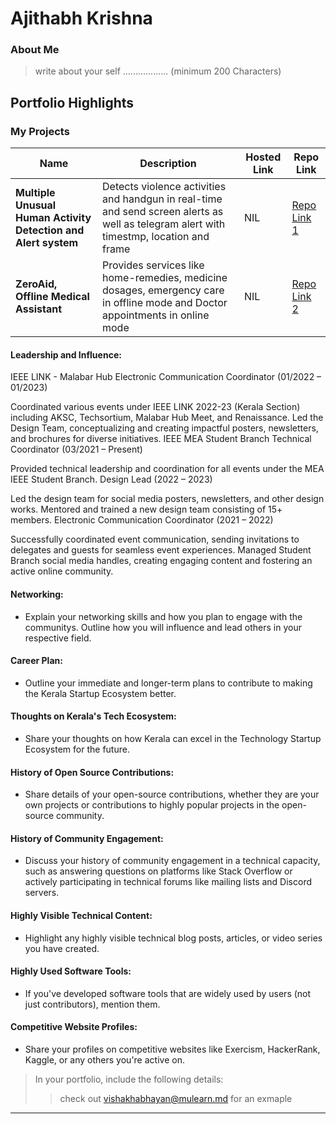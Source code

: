 # Ajithabh Krishna

### About Me

> write about your self .................. (minimum 200 Characters)


## Portfolio Highlights

### My Projects

| Name                | Description                                                               | Hosted Link                              | Repo Link                                                      |
|---------------------|---------------------------------------------------------------------------|------------------------------------------|----------------------------------------------------------------|
| **Multiple Unusual Human Activity Detection and Alert system**  | Detects violence activities and handgun in real-time and send screen alerts as well as telegram alert with timestmp, location and frame                                              | NIL   | [Repo Link 1](https://github.com/ajithabhk/finalproject)             |
| **ZeroAid, Offline Medical Assistant**  | Provides services like home-remedies, medicine dosages, emergency care in offline mode and Doctor appointments in online mode                                             | NIL    | [Repo Link 2](https://github.com/ajithabhk/ZeroAid)             |

#### Leadership and Influence:

IEEE LINK - Malabar Hub
Electronic Communication Coordinator (01/2022 – 01/2023)

Coordinated various events under IEEE LINK 2022-23 (Kerala Section) including AKSC, Techsortium, Malabar Hub Meet, and Renaissance.
Led the Design Team, conceptualizing and creating impactful posters, newsletters, and brochures for diverse initiatives.
IEEE MEA Student Branch
Technical Coordinator (03/2021 – Present)

Provided technical leadership and coordination for all events under the MEA IEEE Student Branch.
Design Lead (2022 – 2023)

Led the design team for social media posters, newsletters, and other design works.
Mentored and trained a new design team consisting of 15+ members.
Electronic Communication Coordinator (2021 – 2022)

Successfully coordinated event communication, sending invitations to delegates and guests for seamless event experiences.
Managed Student Branch social media handles, creating engaging content and fostering an active online community.

#### Networking:

- Explain your networking skills and how you plan to engage with the communitys. Outline how you will influence and lead others in your respective field.

#### Career Plan:

- Outline your immediate and longer-term plans to contribute to making the Kerala Startup Ecosystem better.

#### Thoughts on Kerala's Tech Ecosystem:

- Share your thoughts on how Kerala can excel in the Technology Startup Ecosystem for the future.

#### History of Open Source Contributions:

- Share details of your open-source contributions, whether they are your own projects or contributions to highly popular projects in the open-source community.

#### History of Community Engagement:

-  Discuss your history of community engagement in a technical capacity, such as answering questions on platforms like Stack Overflow or actively participating in technical forums like mailing lists and Discord servers.

#### Highly Visible Technical Content:

- Highlight any highly visible technical blog posts, articles, or video series you have created.

#### Highly Used Software Tools:

- If you've developed software tools that are widely used by users (not just contributors), mention them.

#### Competitive Website Profiles:

- Share your profiles on competitive websites like Exercism, HackerRank, Kaggle, or any others you're active on.



> In your portfolio, include the following details:
>> check out [vishakhabhayan@mulearn.md](./profiles/vishakhabhayan@mulearn.md) for an exmaple

---

